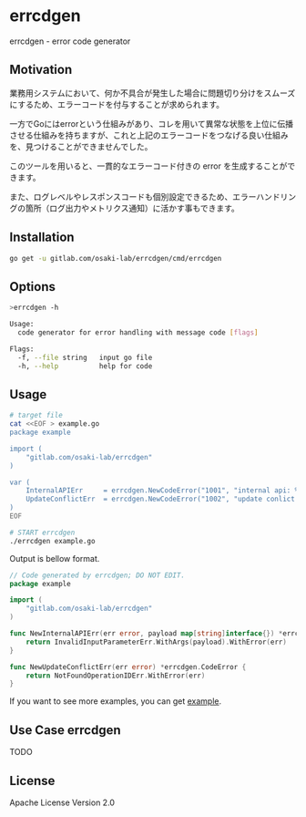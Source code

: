 # errcdgen

errcdgen - error code generator

## Motivation

業務用システムにおいて、何か不具合が発生した場合に問題切り分けをスムーズにするため、エラーコードを付与することが求められます。

一方でGoにはerrorという仕組みがあり、コレを用いて異常な状態を上位に伝播させる仕組みを持ちますが、これと上記のエラーコードをつなげる良い仕組みを、見つけることができませんでした。

このツールを用いると、一貫的なエラーコード付きの error を生成することができます。

また、ログレベルやレスポンスコードも個別設定できるため、エラーハンドリングの箇所（ログ出力やメトリクス通知）に活かす事もできます。

## Installation

```sh
go get -u gitlab.com/osaki-lab/errcdgen/cmd/errcdgen
```

## Options

```sh
>errcdgen -h

Usage:
  code generator for error handling with message code [flags]

Flags:
  -f, --file string   input go file
  -h, --help          help for code
```

## Usage

```sh
# target file
cat <<EOF > example.go
package example

import (
	"gitlab.com/osaki-lab/errcdgen"
)

var (
	InternalAPIErr     = errcdgen.NewCodeError("1001", "internal api: %v")
	UpdateConflictErr  = errcdgen.NewCodeError("1002", "update conlict (key=%s): %v")
)
EOF

# START errcdgen
./errcdgen example.go
```

Output is bellow format.

```go example_gen.go
// Code generated by errcdgen; DO NOT EDIT.
package example

import (
	"gitlab.com/osaki-lab/errcdgen"
)

func NewInternalAPIErr(err error, payload map[string]interface{}) *errcdgen.CodeError {
	return InvalidInputParameterErr.WithArgs(payload).WithError(err)
}

func NewUpdateConflictErr(err error) *errcdgen.CodeError {
	return NotFoundOperationIDErr.WithError(err)
}
```

If you want to see more examples, you can get [example](./example).


## Use Case errcdgen 

TODO

## License

Apache License Version 2.0